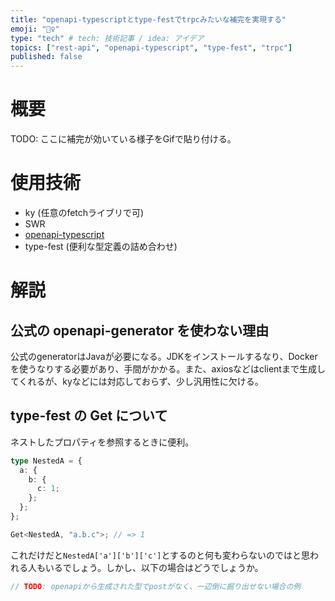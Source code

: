 ```yaml
---
title: "openapi-typescriptとtype-festでtrpcみたいな補完を実現する"
emoji: "🧙‍♀️"
type: "tech" # tech: 技術記事 / idea: アイデア
topics: ["rest-api", "openapi-typescript", "type-fest", "trpc"]
published: false
---
```


# 概要

TODO: ここに補完が効いている様子をGifで貼り付ける。

# 使用技術

- ky (任意のfetchライブリで可)
- SWR
- [openapi-typescript](https://github.com/drwpow/openapi-typescript)
- type-fest (便利な型定義の詰め合わせ)

# 解説

## 公式の openapi-generator を使わない理由

公式のgeneratorはJavaが必要になる。JDKをインストールするなり、Dockerを使うなりする必要があり、手間がかかる。また、axiosなどはclientまで生成してくれるが、kyなどには対応しておらず、少し汎用性に欠ける。

## type-fest の Get について

ネストしたプロパティを参照するときに便利。

```ts
type NestedA = {
  a: {
    b: {
      c: 1;
    };
  };
};

Get<NestedA, "a.b.c">; // => 1
```

これだけだと`NestedA['a']['b']['c']`とするのと何も変わらないのではと思われる人もいるでしょう。しかし、以下の場合はどうでしょうか。

```ts
// TODO: openapiから生成された型でpostがなく、一辺倒に掘り出せない場合の例
```
